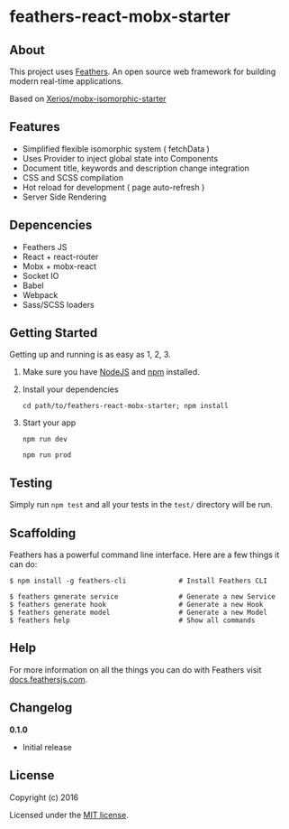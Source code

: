 # feathers-react-mobx-starter

> 

## About

This project uses [Feathers](http://feathersjs.com). An open source web framework for building modern real-time applications.

Based on [Xerios/mobx-isomorphic-starter](https://github.com/Xerios/mobx-isomorphic-starter)

## Features

- Simplified flexible isomorphic system ( fetchData )
- Uses Provider to inject global state into Components
- Document title, keywords and description change integration
- CSS and SCSS compilation
- Hot reload for development ( page auto-refresh )
- Server Side Rendering

## Depencencies

- Feathers JS
- React + react-router
- Mobx + mobx-react
- Socket IO
- Babel
- Webpack
- Sass/SCSS loaders

## Getting Started

Getting up and running is as easy as 1, 2, 3.

1. Make sure you have [NodeJS](https://nodejs.org/) and [npm](https://www.npmjs.com/) installed.
2. Install your dependencies
    
    ```
    cd path/to/feathers-react-mobx-starter; npm install
    ```

3. Start your app
    
    ```
    npm run dev
    ```
    
    ```
    npm run prod
    ```

## Testing

Simply run `npm test` and all your tests in the `test/` directory will be run.

## Scaffolding

Feathers has a powerful command line interface. Here are a few things it can do:

```
$ npm install -g feathers-cli             # Install Feathers CLI

$ feathers generate service               # Generate a new Service
$ feathers generate hook                  # Generate a new Hook
$ feathers generate model                 # Generate a new Model
$ feathers help                           # Show all commands
```

## Help

For more information on all the things you can do with Feathers visit [docs.feathersjs.com](http://docs.feathersjs.com).

## Changelog

__0.1.0__

- Initial release

## License

Copyright (c) 2016

Licensed under the [MIT license](LICENSE).

